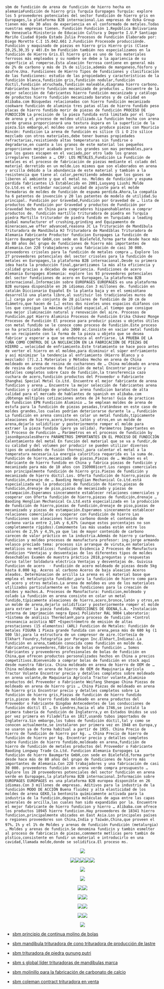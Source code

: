 
```
sbm de fundición de arena de fundición de hierro hecha en alemaniaFundición de hierro gris Turquía Europages Turquía: explore los 5 proveedores potenciales del sector fundición de hierro gris en Europages,la plataforma B2B internacional.Las empresas de Ozka Group tienen más de 30 años de experiencia en el conformado de metales.Todas nuestras empresas tienen. Fundición Fundición 1.República Bolivariana de Venezuela Ministerio de Educación Cultura y Deporte I.U.P Santiago Mariño Ciudad Ojeda Estado Zulia Procesos de Fundición Elaborado por: Diego Moretto C.I 15.042.661 2.Fundición Procesode producciónde. Fundición y maquinado de piezas en hierro gris Hierro gris (Clase 20,25,30,35 y 40).En bm Fundición también nos especializamos en la fundición de Hierro Gris.El hierro gris es uno de los materiales ferrosos más empleados y su nombre se debe a la apariencia de su superficie al romperse.Esta aleación ferrosa contiene en general más de 2% de carbono y más de 1% de silicio,además de manganeso,fósforo y azufre.Una. Fundiciones de Hierro Tipos de fundiciones y clasificación de las fundiciones: estudio de las propiedades y características de la fundición blanca,fundición gris,fundición nodular,fundición dúctil,fundición atruchada,fundición maleable,diagrama hierro carbono. Fabricantes hierro fundición mecanizado de productos … Encuentre de la mejor selección de fabricantes hierro fundición mecanizado y catálogo de productos hierro fundición mecanizado baratos y de calidad en Alibaba.com Búsquedas relacionadas con hierro fundición mecanizado cookware fundición de aluminio tres patas ollas de hierro fundido peso placas de hierro fundido morir de piezas de fundición PROCESO DE FUNDICIÓN La precisión de la pieza fundida está limitada por el tipo de arena y el proceso de moldeo utilizado.La fundición hecha con arena verde gruesa proporcionará una textura áspera en la superficie de la pieza.Sin embargo,el moldeo con arena seca produce piezas con Mauricio Rincón: Fundicion La arena de fundición es sílice (S i O 2)o sílice mezclado con otros materiales,debe tener buenas propiedades refractarias,resistiendo altas temperaturas sin fundirse o degradarse,en cuanto a los granos de este material los pequeños proporcionan mejor acabado pero los grandes son mas permeables,para que los gases escapen en el vaciado,por otro lado los granos irregulares tienden a … CRF: LOS METALES,Fundición La Fundición de metales es el proceso de fabricación de piezas mediante el colado del material derretido en un molde.Los mismos que son elaborados en arena y arcilla debido a la abundancia de este material y también a la resistencia que tiene al calor,permitiendo además que los gases se liberen al ambiente y que el metal no. Moldes de fundición y espuma perdida fabricantes LS Establecido en 2001,Luoyang Liushi Molde Co.Ltd.es el estándar nacional unidad de ajuste para el molde formadoras de moldes de fundición de espuma perdida.Ahora,la compañía ha 6 patentes de invención y 20 las patentes de modelo de utilidad.Su principal. Fundición por Gravedad,Fundición por Gravedad de … lista de productos de Fundición por Gravedad y productos de Fundición por Gravedad hecho en China para compradores hispanohablantes a comprar productos de. fundición martillo trituradora de piedra en Turquía piedra Martillo triturador de piedra fundido en TurquíaAs a leading global manufacturer of crushing,grinding and Equipamento de mineracaos,we offer advanced,reasona JC La Trituración de Mandíbula Trituradora de Mandíbula HJ Trituradora de Mandíblas Trituradora de Alemania Fabricante Productor fundicion Europages La fundición de hierro Baumgarte GmbH,con sede en Bielefeld,forma parte desde hace más de 80 años del grupo de fundiciones de hierro más importantes de Alemania.Con 220 trabajadores y una fabricación de casi 30 000. proveedores crisoles para la fundición de metales compra … Explore los 27 proveedores potenciales del sector crisoles para la fundición de metales en Europages,la plataforma B2B internacional.Desde su primera idea hasta la producción final,garantizamos la más alta eficiencia y calidad gracias a décadas de experiencia. Fundiciones de acero Alemania Europages Alemania: explore los 93 proveedores potenciales del sector fundiciones de acero en Europages,la plataforma B2B internacional.Información sobre EUROPAGES EUROPAGES es una plataforma B2B europea disponible en 26 idiomas.Con 3 millones de. fundición en catalán Diccionario Español En la planta baja y en el semisótano desarrolló una planta libre,al sustituir los tradicionales muros de […] carga por un conjunto de 28 pilares de fundición de 20 cm de diámetro,que hacen de […] estos dos niveles unos espacios diáfanos con los que consigue la máxima utilidad espacial,al tiempo que consigue una mejor iluminación natural y renovación del aire. Procesos de Fundición.ppt Hierro Aluminio Procesos de Fundición Erika Chávez Monge Procesos de Fundición El proceso para producir piezas u objetos útiles con metal fundido se le conoce como proceso de fundición.Este proceso se ha practicado desde el año 2000 ac.Consiste en vaciar metal fundido en un recipiente con la forma de la pieza u objeto que se desea fabricar y esperar a que se endurezca al enfriarse. LA PRUEBA DE LA CUÑA COMO CONTROL DE LA NUCLEACIÓN EN LA FABRICACIÓN DE PIEZAS DE HIERRO … velocidad de enfriamiento.Este tratamiento se hace poco antes de verter el hierro en el moldeo,para disminuir el súper enfriamiento y así minimizar la tendencia al enfriamiento (Hierro Blanco y o mezclado) [7].2.1 Materiales y Métodos Hecho en arena de China moldeado en arena de resina de cucharones de … China moldeado en arena de resina de cucharones de fundición de metal Encontrar precio y detalles completos sobre Cazo de fundición,la transferencia cazo cuchara de acero,fundición productos del Proveedor o Fabricante Shanghai Special Metal Co.Ltd. Encuentre el mejor fabricante de arena fundicion y arena … Encuentre la mejor selección de fabricantes arena fundicion y catálogo de productos arena fundicion baratos de alta calidad para el mercado de hablantes de spanish en alibaba.com ¡Obtenga múltiples cotizaciones antes de 24 horas! Guia de practicas de fundicion EPN Fundición Aluminio … Se emplean moldes de arena de estufa para la fundición de piezas pesadas,tratándose en este caso de moldes grandes,los cuales podrían deteriorarse durante la … Fundición La fundición en arena consiste en colar un metal fundido,típicamente aleaciones de hierro,acero,bronce,latón y otros,en un molde de arena,dejarlo solidificar y posteriormente romper el molde para extraer la pieza fundida (pero ya sólida). Parámetros Importantes en El Proceso de Fundición … Parámetros en el procesos de fundición by jason8gonzales8herre PARÁMETROS IMPORTANTES EN EL PROCESO DE FUNDICIÓN Calentamiento del metal En función del material que se va a fundir,de su calidad y del volumen por producir se pueden utilizar diversos tipos de unidades de fusión (hornos),para calentar el metal a la temperatura necesaria.La energía calorífica requerida es la suma de. Fundición de hierro,mecanizado de piezas,Piezas de … Weiben es el fabricante de hierro fundido en China y fabrica piezas de fundición y mecanizado para más de 10 años con ISO9001cert.Los rangos comerciales son principalmente fundición de hierro gris.Piezas de fundición y mecanizado de hierro dúctil.Los. Oferta fundición de hierro,piezas de fundición,drenaje de … Baoding Henglian Mechanical Co.Ltd.está especializada en la producción de fundición de hierro,piezas de fundición,drenaje de piso,piezas de mecanizado y piezas de estampación.Esperamos sinceramente establecer relaciones comerciales y cooperar con Oferta fundición de hierro,piezas de fundición,drenaje … Baoding Henglian Mechanical Co.Ltd.está especializada en la producción de fundición de hierro,piezas de fundición,drenaje de piso,piezas de mecanizado y piezas de estampación.Esperamos sinceramente establecer relaciones comerciales y cooperar con Fundición de hierro Las fundiciones son aleaciones hierro carbono donde el contenido de carbono varía entre 2,14% y 6,67% (aunque estos porcentajes no son completamente rígidos).Comúnmente las más usadas están entre los valores de 2,5% y 4,5%,ya que las de mayor contenido de carbono carecen de valor práctico en la industria.Además de hierro y carbono. Fundicion y moldeo procesos de manufactura profesor: ing.jorge armando velasco preciado tema: procesos sin arranque de viruta,en materiales metálicos no metálicos: fundicion Evidencia 2 Procesos de Manufactura Fundicion *Ventajas y desventajas de los diferentes tipos de moldes desechables Examen de muestra práctica 2018,preguntas y respuestas Curso taller Soldadura eléctrica Ventajas y desventajas de. Guivisa Fundicion de acero  · Fundición de acero moldeado de piezas desde 5kg hasta 8.000 kg. Aceros al carbono Aceros de baja aleacion Aceros aleados. Determinacion de arcilla La arena es el material base que emplea el metalurgista fundidor,para la fundición de hierro como para el acero y otros metales.La arena de moldeo es uno de los materiales utilizados particularmente en las fundiciones para la creación de moldes y machos.A. Procesos de Manofactura: Fundicion,moldeado y colado La fundición en arena consiste en colar un metal fundido,típicamente aleaciones de hierro,acero,bronce,latón y otros,en un molde de arena,dejarlo solidificar y posteriormente romper el molde para extraer la pieza fundida. FUNDICIONES DE ÓDENA,S.A. •Instalación interna de imprimación negra Epoxi Poliéster RAL 9004 Laboratorio: •Sistema de análisis Thermolan®,para proceso de fundición •Control resonancia acústica NDT •Espectrómetro de emisión de altas prestaciones (15 elementos) (ARL) Fundicion de Metales: Fundición de metales FIGURA 1 Pieza grande fundida con arena,pesa más de 680 kg (1 500 lb),para la estructura de un compresor de aire.(Cortesía de Elkhart Foundry,fotografía por Paragon Inc.Elkhart,Indiana).La fundición en arena,también conocida como fundición en molde de. Fabricantes,proveedores,fábrica de bolas de fundición … Somos fabricantes y proveedores profesionales de bolas de fundición en China,que ofrecen productos personalizados hechos en China a precios competitivos.Bienvenido a comprar bolas de fundición en stock aquí desde nuestra fábrica. China moldeado en arena de hierro de OEM de … China moldeado en arena de hierro de OEM de Maquinaria Agrícola Tractor Volante Encontrar precio y detalles completos sobre moldeado en arena volante,de Maquinaria Agrícola Tractor volante,Aluminio productos del Proveedor o Fabricante Weifang Shengao China Piezas de moldeado en arena de hierro gris … China Piezas de moldeado en arena de hierro gris Encontrar precio y detalles completos sobre La fundición de hierro gris,Piezas de fundición de hierro fundido gris,piezas de hierro fundido moldeado en arena productos del Proveedor o Fabricante Qingdao Antecedentes de las conducciones de fundición dúctil El … En Londres,hacia el año 1746,se instaló la primera tubería de fundición de Inglaterra,y en Estados Unidos se usó por vez primera en Filadelfia en 1817,usando tubos importados de Inglaterra.Sin embargo,los tubos de fundición dúctil,tal y como se conocen actualmente,se instalaron por primera vez en 1948 en Europa,y se usaron ya de forma habitual a partir de 1955. China Precio de hierro de fundición de hierro por kg. … China Precio de hierro de fundición de hierro por kg. Encontrar precio y detalles completos sobre Fundición de hierro fundido,moldeado en arena,fundición de hierro de fundición de metales productos del Proveedor o Fabricante Baoding Longway Trade Co.Ltd. Fundicion Alemania Europages La fundición de hierro Baumgarte GmbH,con sede en Bielefeld,forma parte desde hace más de 80 años del grupo de fundiciones de hierro más importantes de Alemania.Con 220 trabajadores y una fabricación de casi 30 000. proveedores fundición en arena verde compra presupuesto … Explore los 28 proveedores potenciales del sector fundición en arena verde en Europages,la plataforma B2B internacional.Información sobre EUROPAGES EUROPAGES es una plataforma B2B europea disponible en 26 idiomas.Con 3 millones de empresas. Aditivos para la industria de la fundición MODO DE ACCIÓN Buena fluidez y alta elasticidad de los moldes de arena GEKO,la bentonita químicamente activada para la industria de la fundición,deposita moléculas de agua entre las capas minerales de arcilla,las cuales han sido expandidas por la. Encuentre el mejor fabricante de hierro fundicion y hierro … Alibaba.com ofrece los productos 18945 hierro fundicion.Hay proveedores de 18341 hierro fundicion,principalmente ubicados en East Asia.Los principales países o regiones proveedores son China,India y Taiwán,China,que proveen el 97%，1% y el 1% de Moldes y arenas de fundición Fundición (metalurgia) … Moldes y arenas de fundicin.Se denomina fundicin y tambin esmelter al proceso de fabricacin de piezas,comnmente metlicas pero tambin de plstico,consistente en fundir un material e introducirlo en una cavidad,llamada molde,donde se solidifica.El proceso ms. 
```

<div align="center">

<a href="https://es-crusher.shibang-china.com/github&k=sbm+de+fundici%C3%B3n+de+arena+de+fundici%C3%B3n+de+hierro+hecha+en+alemania"><img src="https://static.shibang-china.com/es/crusher/logo.jpg"></a>

<a href="https://es-crusher.shibang-china.com/github&k=sbm+de+fundici%C3%B3n+de+arena+de+fundici%C3%B3n+de+hierro+hecha+en+alemania"><img src="https://static.shibang-china.com/es/crusher/index.jpg"></a><a href="https://es-crusher.shibang-china.com/material.htmlgithub&k=sbm+de+fundici%C3%B3n+de+arena+de+fundici%C3%B3n+de+hierro+hecha+en+alemania"><img src="https://static.shibang-china.com/es/crusher/material.jpg"></a><a href="https://es-crusher.shibang-china.com/application.htmlgithub&k=sbm+de+fundici%C3%B3n+de+arena+de+fundici%C3%B3n+de+hierro+hecha+en+alemania"><img src="https://static.shibang-china.com/es/crusher/application.jpg"></a><a href="https://es-crusher.shibang-china.com/aboutus.htmlgithub&k=sbm+de+fundici%C3%B3n+de+arena+de+fundici%C3%B3n+de+hierro+hecha+en+alemania"><img src="https://static.shibang-china.com/es/crusher/aboutus.jpg"></a><a href="https://es-crusher.shibang-china.com/contact.htmlgithub&k=sbm+de+fundici%C3%B3n+de+arena+de+fundici%C3%B3n+de+hierro+hecha+en+alemania"><img src="https://static.shibang-china.com/es/crusher/contact.jpg"></a>

<a href="https://es-crusher.shibang-china.com/github&k=sbm+de+fundici%C3%B3n+de+arena+de+fundici%C3%B3n+de+hierro+hecha+en+alemania"><img src="https://static.shibang-china.com/es/crusher/banner.jpg"></a>

<a href="https://swt.shibang-china.com/github&k=sbm+de+fundici%C3%B3n+de+arena+de+fundici%C3%B3n+de+hierro+hecha+en+alemania"><img src="https://static.shibang-china.com/es/crusher/text.jpg"></a>

<a href="https://swt.shibang-china.com/github&k=sbm+de+fundici%C3%B3n+de+arena+de+fundici%C3%B3n+de+hierro+hecha+en+alemania"><img src="https://static.shibang-china.com/es/crusher/chat.jpg"></a><a href="https://es-crusher.shibang-china.com/contact.htmlgithub&k=sbm+de+fundici%C3%B3n+de+arena+de+fundici%C3%B3n+de+hierro+hecha+en+alemania"><img src="https://static.shibang-china.com/es/crusher/message.jpg"></a>

<a href="https://es-crusher.shibang-china.com/products/pe.htmlgithub&k=sbm+de+fundici%C3%B3n+de+arena+de+fundici%C3%B3n+de+hierro+hecha+en+alemania"><img src="https://static.shibang-china.com/es/crusher/pe.jpg"></a><a href="https://es-crusher.shibang-china.com/products/pf.htmlgithub&k=sbm+de+fundici%C3%B3n+de+arena+de+fundici%C3%B3n+de+hierro+hecha+en+alemania"><img src="https://static.shibang-china.com/es/crusher/pf.jpg"></a>

<a href="https://es-crusher.shibang-china.com/products/hpt.htmlgithub&k=sbm+de+fundici%C3%B3n+de+arena+de+fundici%C3%B3n+de+hierro+hecha+en+alemania"><img src="https://static.shibang-china.com/es/crusher/hpt.jpg"></a><a href="https://es-crusher.shibang-china.com/products/vsi.htmlgithub&k=sbm+de+fundici%C3%B3n+de+arena+de+fundici%C3%B3n+de+hierro+hecha+en+alemania"><img src="https://static.shibang-china.com/es/crusher/vsi.jpg"></a>

<a href="https://es-crusher.shibang-china.com/products/klv.htmlgithub&k=sbm+de+fundici%C3%B3n+de+arena+de+fundici%C3%B3n+de+hierro+hecha+en+alemania"><img src="https://static.shibang-china.com/es/crusher/klv.jpg"></a><a href="https://es-crusher.shibang-china.com/products/portable.htmlgithub&k=sbm+de+fundici%C3%B3n+de+arena+de+fundici%C3%B3n+de+hierro+hecha+en+alemania"><img src="https://static.shibang-china.com/es/crusher/portable.jpg"></a>

<a href="https://swt.shibang-china.com/github&k=sbm+de+fundici%C3%B3n+de+arena+de+fundici%C3%B3n+de+hierro+hecha+en+alemania"><img src="https://static.shibang-china.com/es/crusher/case.jpg"></a>

</div>


* [sbm principio de continua molino de bolas](sbm%20principio%20de%20continua%20molino%20de%20bolas.md)

* [sbm mandíbula trituradora de cono trituradora de producción de lastre](sbm%20mand%C3%ADbula%20trituradora%20de%20cono%20trituradora%20de%20producci%C3%B3n%20de%20lastre.md)

* [sbm trituradora de piedra gunung putri](sbm%20trituradora%20de%20piedra%20gunung%20putri.md)

* [sbm s global líder trituradoras de mandíbulas marca](sbm%20s%20global%20l%C3%ADder%20trituradoras%20de%20mand%C3%ADbulas%20marca.md)

* [sbm molinillo para la fabricación de carbonato de calcio](sbm%20molinillo%20para%20la%20fabricaci%C3%B3n%20de%20carbonato%20de%20calcio.md)

* [sbm coleman contract trituradora en venta](sbm%20coleman%20contract%20trituradora%20en%20venta.md)